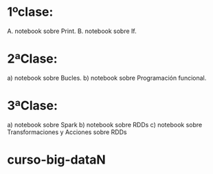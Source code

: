 # 1ºclase: 
A. notebook  sobre Print.
B. notebook sobre If.
# 2ªClase: 
a) notebook sobre Bucles.
b) notebook sobre Programación funcional.
# 3ªClase: 
a) notebook sobre Spark
b) notebook sobre RDDs
c) notebook sobre Transformaciones y Acciones sobre RDDs
# curso-big-dataN
